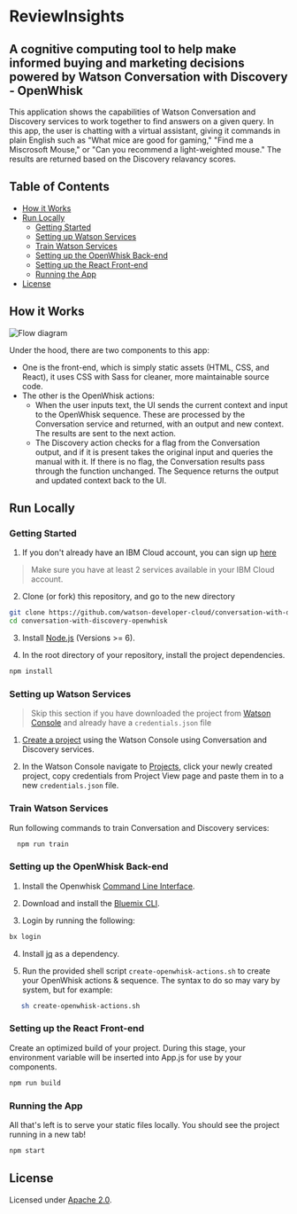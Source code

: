 # ReviewInsights
## A cognitive computing tool to help make informed buying and marketing decisions powered by Watson Conversation with Discovery - OpenWhisk

This application shows the capabilities of Watson Conversation and Discovery services to work together to find answers on a given query. In this app, the user is chatting with a virtual assistant, giving it commands in plain English such as "What mice are good for gaming," "Find me a Miscrosoft Mouse," or "Can you recommend a light-weighted mouse." The results are returned based on the Discovery relavancy scores. 


## Table of Contents
* [How it Works](#how-it-works)
* [Run Locally](#run-locally)
  * [Getting Started](#getting-started)
  * [Setting up Watson Services](#setting-up-watson-services)
  * [Train Watson Services](#train-watson-services)
  * [Setting up the OpenWhisk Back-end](#setting-up-the-openwhisk-back-end)
  * [Setting up the React Front-end](#setting-up-the-react-front-end)
  * [Running the App](#running-the-app)
* [License](#license)

## How it Works

![Flow diagram](README_pictures/Flow_diagram.png?raw=true)

Under the hood, there are two components to this app:
* One is the front-end, which is simply static assets (HTML, CSS, and React), it uses CSS with Sass for cleaner, more maintainable source code.
* The other is the OpenWhisk actions:
  * When the user inputs text, the UI sends the current context and input to the OpenWhisk sequence. These are processed by the Conversation service and returned, with an output and new context. The results are sent to the next action.
  * The Discovery action checks for a flag from the Conversation output, and if it is present takes the original input and queries the manual with it. If there is no flag, the Conversation results pass through the function unchanged. The Sequence returns the output and updated context back to the UI.


## Run Locally

### Getting Started
1. If you don't already have an IBM Cloud account, you can sign up [here](https://console.bluemix.net/?cm_mmc=GitHubReadMe)
> Make sure you have at least 2 services available in your IBM Cloud account.

2. Clone (or fork) this repository, and go to the new directory
```bash
git clone https://github.com/watson-developer-cloud/conversation-with-discovery-openwhisk.git
cd conversation-with-discovery-openwhisk
```

3. Install [Node.js](https://nodejs.org) (Versions >= 6).

4. In the root directory of your repository, install the project dependencies.
```bash
npm install
```

### Setting up Watson Services
> Skip this section if you have downloaded the project from [Watson Console](https://console.ng.bluemix.net/developer/watson) and already have a `credentials.json` file

1. [Create  a project](https://console.bluemix.net/developer/watson/create-project?services=conversation%2Cdiscovery) using the Watson Console using Conversation and Discovery services.

2. In the Watson Console navigate to [Projects](https://console.bluemix.net/developer/watson/projects), click your newly created project, copy credentials from Project View page and paste them in to a new `credentials.json` file.

### Train Watson Services
Run following commands to train Conversation and Discovery services:
``` bash
  npm run train
```

### Setting up the OpenWhisk Back-end
1. Install the Openwhisk [Command Line Interface](https://console.bluemix.net/openwhisk/learn/cli).

2. Download and install the [Bluemix CLI](https://console.bluemix.net/docs/cli/reference/bluemix_cli/get_started.html).

3. Login by running the following:

```bash
bx login
```

4. Install [jq](https://stedolan.github.io/jq/download/) as a dependency.

5. Run the provided shell script `create-openwhisk-actions.sh` to create your OpenWhisk actions & sequence. The syntax to do so may vary by system, but for example:

```bash
   sh create-openwhisk-actions.sh
```

### Setting up the React Front-end
Create an optimized build of your project. During this stage, your environment variable will be inserted into App.js for use by your components.
```bash
npm run build
```

### Running the App
All that's left is to serve your static files locally. You should see the project running in a new tab!
```bash
npm start
```

## License
Licensed under [Apache 2.0](LICENSE).
